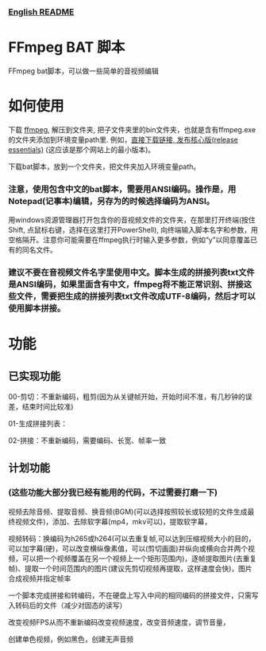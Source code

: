 ### [English README](README2.md)

# FFmpeg BAT 脚本
FFmpeg bat脚本，可以做一些简单的音视频编辑

# 如何使用
下载 [ffmpeg](https://www.gyan.dev/ffmpeg/builds/), 解压到文件夹, 把子文件夹里的bin文件夹，也就是含有ffmpeg.exe的文件夹添加到环境变量path里. 例如，[直接下载链接, 发布核心版(release essentials)](https://www.gyan.dev/ffmpeg/builds/ffmpeg-release-essentials.7z) (这应该是那个网站上的最小版本)。

下载bat脚本，放到一个文件夹，把文件夹加入环境变量path。

### 注意，使用包含中文的bat脚本，需要用ANSI编码。操作是，用Notepad(记事本)编辑，另存为的时候选择编码为ANSI。

用windows资源管理器打开包含你的音视频文件的文件夹，在那里打开终端(按住Shift, 点鼠标右键，选择在这里打开PowerShell), 向终端输入脚本名字和参数，用空格隔开。注意你可能需要在ffmpeg执行时输入更多参数，例如“y”以同意覆盖已有的同名文件。
### 建议不要在音视频文件名字里使用中文。脚本生成的拼接列表txt文件是ANSI编码，如果里面含有中文，ffmpeg将不能正常识别、拼接这些文件，需要把生成的拼接列表txt文件改成UTF-8编码，然后才可以使用脚本拼接。

# 功能
## 已实现功能
00-剪切：不重新编码，粗剪(因为从关键帧开始，开始时间不准，有几秒钟的误差，结束时间比较准)

01-生成拼接列表：

02-拼接：不重新编码，需要编码、长宽、帧率一致
## 计划功能
### (这些功能大部分我已经有能用的代码，不过需要打磨一下)
视频去除音频、提取音频、换音频(BGM)(可以选择按照较长或较短的文件生成最终视频文件)，添加、去除软字幕(mp4，mkv可以)，提取软字幕，

视频转码：换编码为h265或h264(可以去重复帧,可以达到压缩视频大小的目的，可以加字幕(硬)，可以改变横纵像素值，可以(剪切画面)并纵向或横向合并两个视频，可以把一个视频覆盖在另一个视频上一个矩形范围内)，逐帧提取图片(去重复帧)、提取一个时间范围内的图片(建议先剪切视频再提取，这样速度会快)，图片合成视频并指定帧率

一个脚本完成拼接和转编码，不在硬盘上写入中间的相同编码的拼接文件，只需写入转码后的文件（减少对固态的读写）

改变视频FPS从而不重新编码改变视频速度，改变音频速度，调节音量，

创建单色视频，例如黑色，创建无声音频

